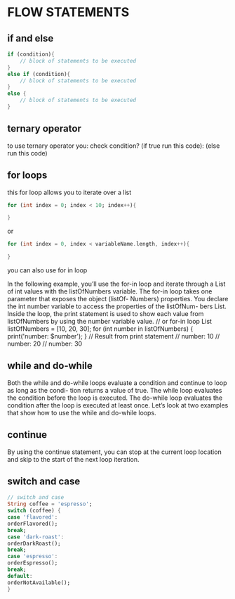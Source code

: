 # FLOW STATEMENTS

## if and else

```dart
if (condition){
    // block of statements to be executed
}
else if (condition){
    // block of statements to be executed
}
else {
    // block of statements to be executed
}
```

## ternary operator

to use ternary operator you:
check condition? (if true run this code): (else run this code)

## for loops

this for loop allows you to iterate over a list

```dart
for (int index = 0; index < 10; index++){

}
```

or 

```dart
for (int index = 0, index < variableName.length, index++){

}
```

you can also use for in loop

In the following example, you’ll use the for-in loop and iterate through a List of int values with
the listOfNumbers variable. The for-in loop takes one parameter that exposes the object (listOf-
Numbers) properties. You declare the int number variable to access the properties of the listOfNum-
bers List. Inside the loop, the print statement is used to show each value from listOfNumbers by
using the number variable value.
// or for-in loop
List listOfNumbers = [10, 20, 30];
for (int number in listOfNumbers) {
print('number: $number');
}
// Result from print statement
// number: 10
// number: 20
// number: 30

## while and do-while

Both the while and do-while loops evaluate a condition and continue to loop as long as the condi-
tion returns a value of true. The while loop evaluates the condition before the loop is executed.
The do-while loop evaluates the condition after the loop is executed at least once. Let’s look at two
examples that show how to use the while and do-while loops.

## continue

By using the continue statement, you can stop at the current loop location and skip to the start of
the next loop iteration.

## switch and case

```dart
// switch and case
String coffee = 'espresso';
switch (coffee) {
case 'flavored':
orderFlavored();
break;
case 'dark-roast':
orderDarkRoast();
break;
case 'espresso':
orderEspresso();
break;
default:
orderNotAvailable();
}
```


